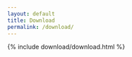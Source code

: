 ```yaml
---
layout: default
title: Download
permalink: /download/
---
```


{% include download/download.html %}
